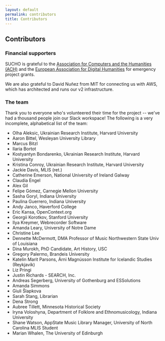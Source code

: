 ```yaml
---
layout: default
permalink: contributors
title: Contributors
---
```


## Contributors

### Financial supporters

SUCHO is grateful to the [Association for Computers and the Humanities (ACH)](https://ach.org/) and the [European Association for Digital Humanities](https://eadh.org/) for emergency project grants.

We are also grateful to David Nuñez from MIT for connecting us with AWS, which has architected and runs our v2 infrastructure.

### The team
Thank you to everyone who's volunteered their time for the project -- we've had a thousand people join our Slack workspace! The following is a very incomplete, alphabetical list of the team:

- Olha Aleksic, Ukrainian Research Institute, Harvard University
- Aaron Bittel, Wesleyan University Library
- Marcus Bitzl
- Ilaria Bortot
- Kostyantyn Bondarenko, Ukrainian Research Institute, Harvard University
- Kristina Conroy, Ukrainian Research Institute, Harvard University
- Jackie Davis, MLIS (ret.)
- Catherine Emerson, National University of Ireland Galway
- Claudia Engel
- Alex Gil
- Felipe Gómez, Carnegie Mellon University
- Sasha Goryl, Indiana University
- Paulina Guerrero, Indiana University
- Andy Janco, Haverford College
- Eric Kansa, OpenContext.org
- Georgii Korotkov, Stanford University
- Ilya Kreymer, Webrecorder Software
- Amanda Leary, University of Notre Dame
- Christine Lee
- Dennette McDermott, DMA Professor of Music Northwestern State Univ of Louisiana
- Dina Murokh, PhD Candidate, Art History, USC
- Gregory Palermo, Brandeis University
- Katelin Marit Parsons, Árni Magnússon Institute for Icelandic Studies (Reykjavík)
- Liz Pringi
- Justin Richards -  SEARCH, Inc.
- Andreas Segerberg, University of Gothenburg and ESSolutions 
- Amanda Simmons
- Giuli Šlapkova
- Sarah Stang, Librarian
- Dena Strong
- Aubree Tillett, Minnesota Historical Society
- Iryna Voloshyna, Department of Folklore and Ethnomusicology, Indiana University
- Shane Watson, AppState Music Library Manager, University of North Carolina MLIS Student
- Marian Whalen, The University of Edinburgh 
